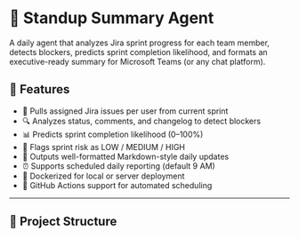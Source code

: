 # 🧠 Standup Summary Agent

A daily agent that analyzes Jira sprint progress for each team member, detects blockers, predicts sprint completion likelihood, and formats an executive-ready summary for Microsoft Teams (or any chat platform).

## 🚀 Features

- 🧩 Pulls assigned Jira issues per user from current sprint
- 🔍 Analyzes status, comments, and changelog to detect blockers
- 📊 Predicts sprint completion likelihood (0–100%)
- 🛑 Flags sprint risk as LOW / MEDIUM / HIGH
- 📝 Outputs well-formatted Markdown-style daily updates
- ⏰ Supports scheduled daily reporting (default 9 AM)
- 🐳 Dockerized for local or server deployment
- 📁 GitHub Actions support for automated scheduling

---

## 📂 Project Structure


